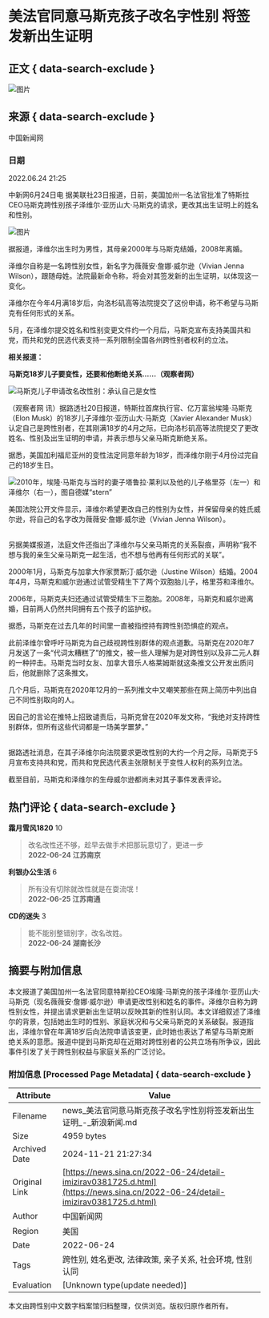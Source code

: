 # 美法官同意马斯克孩子改名字性别 将签发新出生证明

## 正文 { data-search-exclude }


![图片](https://n.sinaimg.cn/sinakd10200/360/w180h180/20221208/9a5e-68863e2aa95fcb69c00720aa3d256d64.jpg)

## 来源 { data-search-exclude }

中国新闻网

### 日期

2022.06.24 21:25

中新网6月24日电 据美联社23日报道，日前，美国加州一名法官批准了特斯拉CEO马斯克跨性别孩子泽维尔·亚历山大·马斯克的请求，更改其出生证明上的姓名和性别。

![图片](https://k.sinaimg.cn/n/sinakd20220624s/377/w700h477/20220624/deee-dce6e03e8cbe71210e0610de703d0474.jpg/w300h300z1l10t10q100feb.jpg)

据报道，泽维尔出生时为男性，其母亲2000年与马斯克结婚，2008年离婚。

泽维尔自称是一名跨性别女性，新名字为薇薇安·詹娜·威尔逊（Vivian Jenna Wilson），跟随母姓。法院最新命令称，将会对其签发新的出生证明，以体现这一变化。

泽维尔在今年4月满18岁后，向洛杉矶高等法院提交了这份申请，称不希望与马斯克有任何形式的关系。

5月，在泽维尔提交姓名和性别变更文件约一个月后，马斯克宣布支持美国共和党，而共和党的民选代表支持一系列限制全国各州跨性别者权利的立法。

**相关报道：**

**马斯克18岁儿子要变性，还要和他断绝关系……（观察者网）**

![马斯克儿子申请改名改性别：承认自己是女性](https://n.sinaimg.cn/front20220621ac/272/w689h383/20220621/e2a1-e7058a299698142695ee907dc05cfd2b.jpg)

（观察者网 讯）据路透社20日报道，特斯拉首席执行官、亿万富翁埃隆·马斯克（Elon Musk）的18岁儿子泽维尔·亚历山大·马斯克（Xavier Alexander Musk）认定自己是跨性别者，在其刚满18岁的4月之际，已向洛杉矶高等法院提交了更改姓名、性别及出生证明的申请，并表示想与父亲马斯克断绝关系。

据悉，美国加利福尼亚州的变性法定同意年龄为18岁，而泽维尔刚于4月份过完自己的18岁生日。

![2010年，埃隆·马斯克与当时的妻子塔鲁拉·莱利以及他的儿子格里芬（左一）和泽维尔（右一），图自德媒“stern”](https://k.sinaimg.cn/n/sinakd20220621s/138/w600h338/20220621/6980-a40f598a3414913ee0f8402f39a83e61.jpg/w700d1q75cms.jpg?by=cms_fixed_width)

美国法院公开文件显示，泽维尔希望更改自己的性别为女性，并保留母亲的姓氏威尔逊，将自己的名字改为薇薇安·詹娜·威尔逊（Vivian Jenna Wilson）。

![泽维尔·亚历山大·马斯克向法院申请更改姓名、性别及出生证明。图自美国法庭公开文件网站 PlainSite.org](data:image/png;base64,iVBORw0KGgoAAAANSUhEUgAAAAQAAAADAQMAAACOOjyFAAAAA1BMVEUAAACnej3aAAAAAXRSTlMAQObYZgAAAApJREFUCNdjAAMAAAYAAegKKqQAAAAASUVORK5CYII=)

另据美媒报道，法庭文件还指出了泽维尔与父亲马斯克的关系裂痕，声明称“我不想与我的亲生父亲马斯克一起生活，也不想与他再有任何形式的关联”。

2000年1月，马斯克与加拿大作家贾斯汀·威尔逊（Justine Wilson）结婚。2004年4月，马斯克和威尔逊通过试管受精生下了两个双胞胎儿子，格里芬和泽维尔。

2006年，马斯克夫妇还通过试管受精生下三胞胎。2008年，马斯克和威尔逊离婚，目前两人仍然共同拥有五个孩子的监护权。

据悉，马斯克在过去几年的时间里一直被指控持有跨性别恐惧症的观点。

此前泽维尔曾呼吁马斯克为自己歧视跨性别群体的观点道歉。马斯克在2020年7月发送了一条“代词太糟糕了”的推文，被一些人理解为是对跨性别以及非二元人群的一种抨击。马斯克当时女友、加拿大音乐人格莱姆斯就这条推文公开发出质问后，他就删除了这条推文。

几个月后，马斯克在2020年12月的一系列推文中又嘲笑那些在网上简历中列出自己不同性别取向的人。

因自己的言论在推特上招致谴责后，马斯克曾在2020年发文称，“我绝对支持跨性别群体，但所有这些代词都是一场美学噩梦。”

![图片](data:image/png;base64,iVBORw0KGgoAAAANSUhEUgAAAAQAAAADAQMAAACOOjyFAAAAA1BMVEUAAACnej3aAAAAAXRSTlMAQObYZgAAAApJREFUCNdjAAMAAAYAAegKKqQAAAAASUVORK5CYII=)

据路透社消息，在其子泽维尔向法院要求更改性别的大约一个月之际，马斯克于5月宣布支持共和党，而共和党民选代表主张限制关于变性人权利的系列立法。

截至目前，马斯克和泽维尔的生母威尔逊都尚未对其子事件发表评论。

## 热门评论 { data-search-exclude }

**霜月雪风1820** 10
> 改名改性还不够，趁早去做手术把那玩意切了，更进一步  
> **2022-06-24 江苏南京**

**利银办公生活** 6
> 所有没有切除就改性就是在耍流氓！  
> **2022-06-25 江苏南通**

**CD的迷失** 3
> 能不能别整错别字，改名改姓。  
> **2022-06-24 湖南长沙**

## 摘要与附加信息

<!-- tcd_abstract -->
本文报道了美国加州一名法官同意特斯拉CEO埃隆·马斯克的孩子泽维尔·亚历山大·马斯克（现名薇薇安·詹娜·威尔逊）申请更改性别和姓名的事件。泽维尔自称为跨性别女性，并提出请求更新出生证明以反映其新的性别认同。本文详细叙述了泽维尔的背景，包括她出生时的性别、家庭状况和与父亲马斯克的关系破裂。报道指出，泽维尔曾在年满18岁后向法院申请该变更，此时她也表达了希望与马斯克断绝关系的意愿。报道中提到马斯克却在近期对跨性别者的公共立场有所争议，因此事件引发了关于跨性别权益与家庭关系的广泛讨论。
<!-- tcd_abstract_end -->

### 附加信息 [Processed Page Metadata] { data-search-exclude }

| Attribute       | Value                                  |
|-----------------|----------------------------------------|
| Filename        | news_美法官同意马斯克孩子改名字性别将签发新出生证明_-_新浪新闻.md                             |
| Size            | 4959 bytes                           |
| Archived Date   | 2024-11-21 21:27:34                             |
| Original Link   | [https://news.sina.cn/2022-06-24/detail-imizirav0381725.d.html](https://news.sina.cn/2022-06-24/detail-imizirav0381725.d.html)                       |
| Author          | 中国新闻网                               |
| Region          | 美国                               |
| Date            | 2022-06-24                                 |
| Tags            | 跨性别, 姓名更改, 法律政策, 亲子关系, 社会环境, 性别认同                                 |
| Evaluation            | [Unknown type(update needed)]                                 |
<!-- tcd_table_end -->

本文由跨性别中文数字档案馆归档整理，仅供浏览。版权归原作者所有。
